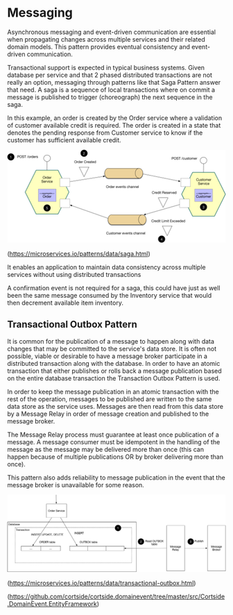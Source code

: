 # Messaging

Asynchronous messaging and event-driven communication are essential when propagating changes across multiple services and their related domain models. This pattern provides eventual consistency and event-driven communication.

Transactional support is expected in typical business systems.  Given database per service and that 2 phased distributed transactions are not really an option, messaging through patterns like that Saga Pattern answer that need.  A saga is a sequence of local transactions where on commit a message is published to trigger (choreograph) the next sequence in the saga.

In this example, an order is created by the Order service where a validation of customer available credit is required.  The order is created in a state that denotes the pending response from Customer service to know if the customer has sufficient available credit.

![Choreographed Saga](images/Create_Order_Saga.png)

(<https://microservices.io/patterns/data/saga.html>)

It enables an application to maintain data consistency across multiple services without using distributed transactions

A confirmation event is not required for a saga, this could have just as well been the same message consumed by the Inventory service that would then decrement available item inventory.

## Transactional Outbox Pattern

It is common for the publication of a message to happen along with data changes that may be committed to the service's data store.  It is often not possible, viable or desirable to have a message broker participate in a distributed transaction along with the database.  In order to have an atomic transaction that either publishes or rolls back a message publication based on the entire database transaction the Transaction Outbox Pattern is used.

In order to keep the message publication in an atomic transaction with the rest of the operation, messages to be published are written to the same data store as the service uses.  Messages are then read from this data store by a Message Relay in order of message creation and published to the message broker.

The Message Relay process must guarantee at least once publication of a message.  A message consumer must be idempotent in the handling of the message as the message may be delivered more than once (this can happen because of multiple publications OR by broker delivering more than once).

This pattern also adds reliability to message publication in the event that the message broker is unavailable for some reason.

![Transactional Outbox](images/TransactionalOutbox.png)

(<https://microservices.io/patterns/data/transactional-outbox.html>)

(<https://github.com/cortside/cortside.domainevent/tree/master/src/Cortside.DomainEvent.EntityFramework>)

